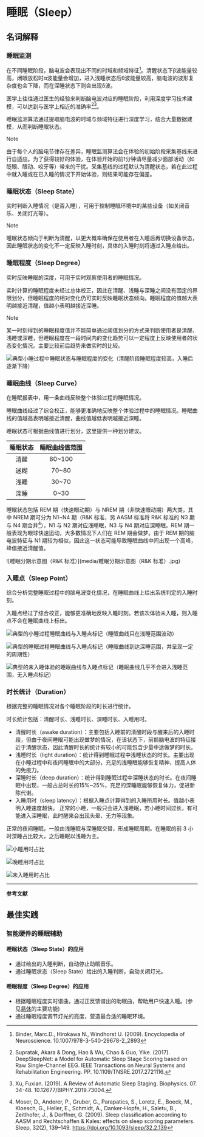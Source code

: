 # 睡眠（Sleep）

## 名词解释

### 睡眠监测

在不同睡眠阶段，脑电波会表现出不同的时域和频域特征[^1]。清醒状态下β波能量较高，闭眼放松时α波能量会增加，进入浅睡状态后θ波能量较高，脑电波的波形复杂度也会下降，而在深睡状态下则会出现δ波。

医学上往往通过医生的经验来判断脑电波对应的睡眠阶段，利用深度学习技术建模，可以达到与医学上相近的准确率[^2][^3]。

睡眠监测算法通过提取脑电波的时域与频域特征进行深度学习，结合大量数据建模，从而判断睡眠状态。

> [!NOTE]
> 由于每个人的脑电节律存在差异，睡眠监测算法会在体验的初始阶段采集基线来进行自适应。为了获得较好的体验，在体验开始的前1分钟请尽量减少面部活动（如眨眼、眼动、咬牙等）带来的干扰。采集基线的过程默认为清醒状态，若在此过程中就入睡或在已入睡的情况下开始体验，则结果可能存在偏差。

### 睡眠状态（Sleep State）

实时判断入睡情况（是否入睡），可用于控制睡眠环境中的某些设备（如关闭音乐、关闭灯光等）。

> [!NOTE]
> 睡眠状态倾向于判断为清醒，以更大概率确保在使用者在入睡后再切换设备状态，因此睡眠状态的变化不一定反映入睡时刻，具体的入睡时刻将通过入睡点给出。

### 睡眠程度（Sleep Degree）

实时反映睡眠的深度，可用于实时观察使用者的睡眠情况。

实时计算的睡眠程度未经过总体校正，因此在清醒、浅睡与深睡之间没有固定的界限划分，但睡眠程度的相对变化仍可实时反映睡眠状态倾向。睡眠程度的值越大表明越接近清醒，值越小表明越接近深睡。

> [!NOTE]
> 某一时刻得到的睡眠程度值并不能简单通过阈值划分的方式来判断使用者是清醒、浅睡或深睡，但睡眠程度在一段时间内的变化趋势可以一定程度上反映使用者的状态变化情况。主要比较前后趋势来做实时的比较。

![典型小睡过程中睡眠状态与睡眠程度的变化（清醒阶段睡眠程度较高，入睡后逐渐下降）](media/典型小睡过程中睡眠状态与睡眠程度的变化（清醒阶段睡眠程度较高，入睡后明显下降.png)

### 睡眠曲线（Sleep Curve）

在睡眠报表中，用一条曲线反映整个体验过程的睡眠情况。

睡眠曲线经过了综合校正，能够更准确地反映整个体验过程中的睡眠情况。睡眠曲线的值越高表明越接近清醒，曲线值越低表明越接近深睡。

睡眠状态可根据曲线值进行划分，这里提供一种划分建议。

| 睡眠状态 | 睡眠曲线值范围 |
| :---: | :---: |
| 清醒 | 80~100 |
| 迷糊 | 70~80 |
| 浅睡 | 30~70 |
| 深睡 | 0~30 |

睡眠状态包括 REM 期（快速眼动期）与 NREM 期（非快速眼动期）两大类，其中 NREM 期可分为 N1~N4 期（R&K 标准，另 AASM 标准将 R&K 标准的 N3 期与 N4 期合并[^4]），N1 与 N2 期对应浅睡眠，N3 与 N4 期对应深睡眠。REM 期一般表现为眼球快速运动，大多数情况下人们在 REM 期会做梦。由于 REM 期的脑电波特征与 N1 期较为相似，因此这一状态可能导致睡眠曲线中间出现一个高峰，峰值接近清醒值。

![睡眠分期示意图（R&K 标准）](media/睡眠分期示意图（R&K 标准）.jpg)

### 入睡点（Sleep Point）

综合分析完整睡眠过程中的脑电波变化情况，在睡眠曲线上给出系统判定的入睡时刻。

入睡点经过了综合校正，能够更准确地反映入睡时刻。若该次体验未入睡，则入睡点不会在睡眠曲线上标出。

![典型的小睡过程睡眠曲线与入睡点标记（睡眠曲线只在浅睡范围波动）](media/典型的小睡过程睡眠曲线与入睡点标记（睡眠曲线只在浅睡范围波动）.png)

![典型的睡眠过程睡眠曲线与入睡点标记（睡眠曲线到达深睡范围，并呈现一定的周期性）](media/典型的睡眠过程睡眠曲线与入睡点标记（睡眠曲线到达深睡范围，并呈现一定的周期性）.png)

![典型的未入睡体验的睡眠曲线与入睡点标记（睡眠曲线几乎不会进入浅睡范围，无入睡点标记）](media/典型的未入睡体验的睡眠曲线与入睡点标记（睡眠曲线几乎不会进入浅睡范围，无入睡点标记）.png)

### 时长统计（Duration）

根据完整的睡眠情况对各个睡眠阶段的时长进行统计。

时长统计包括：清醒时长、浅睡时长、深睡时长、入睡用时。

- 清醒时长（awake duration）：主要包括入睡前的清醒时段与醒来后的入睡时段，但由于夜间睡眠可能出现做梦的情况，在该状态下，前额脑电波的特征接近于清醒状态，因此清醒时长的统计有较小的可能包含少量中途做梦的时长。
- 浅睡时长（light duration）：统计得到睡眠过程中浅睡状态的时长。主要出现在小睡过程中和夜间睡眠中的大部分，充足的浅睡眠能够恢复精神，提高人体的免疫力。
- 深睡时长（deep duration）：统计得到睡眠过程中深睡状态的时长。在夜间睡眠中出现，一般占总时长的15%~25%，充足的深睡眠能够恢复体力，促进新陈代谢。
- 入睡用时（sleep latency）：根据入睡点计算得到的入睡所用时长。值越小表明入睡速度越快。
正常的小睡，一般只会进入浅睡眠，若小睡时间过长，有可能进入深睡眠，此时醒来会出现头晕、无力等现象。

正常的夜间睡眠，一般由浅睡眠与深睡眠交替，形成睡眠周期。在睡眠的前 3 小时深睡占比较大，之后睡眠以浅睡为主。

![小睡用时占比](media/小睡用时占比.png)

![晚睡用时占比](media/晚睡用时占比.png)

![未入睡用时占比](media/未入睡用时占比.png)

---

**参考文献**

[^1]: Binder, Marc.D., Hirokawa N., Windhorst U. (2009). Encyclopedia of Neuroscience. 10.1007/978-3-540-29678-2_2893
[^2]: Supratak, Akara & Dong, Hao & Wu, Chao & Guo, Yike. (2017). DeepSleepNet: a Model for Automatic Sleep Stage Scoring based on Raw Single-Channel EEG. IEEE Transactions on Neural Systems and Rehabilitation Engineering. PP. 10.1109/TNSRE.2017.2721116.
[^3]: Xu, Fuxian. (2019). A Review of Automatic Sleep Staging. Biophysics. 07. 34-48. 10.12677/BIPHY.2019.73004.
[^4]: Moser, D., Anderer, P., Gruber, G., Parapatics, S., Loretz, E., Boeck, M., Kloesch, G., Heller, E., Schmidt, A., Danker-Hopfe, H., Saletu, B., Zeitlhofer, J., & Dorffner, G. (2009). Sleep classification according to AASM and Rechtschaffen & Kales: effects on sleep scoring parameters. Sleep, 32(2), 139–149. https://doi.org/10.1093/sleep/32.2.139

## 最佳实践

### 智能硬件的睡眠辅助

#### 睡眠状态（Sleep State）的应用

* 通过给出的入睡判断，自动停止助眠音乐。
* 通过睡眠状态（Sleep State）给出的入睡判断，自动关闭灯光。

#### 睡眠程度（Sleep Degree）的应用

* 根据睡眠程度实时谱曲，通过正反馈谱出的助眠曲，帮助用户快速入睡。(参见[易休](http://app.mi.com/details?id=cn.entertech.innerpeace)的主要功能)
* 通过睡眠程度调节灯光的亮度，营造最合适的睡眠环境。
